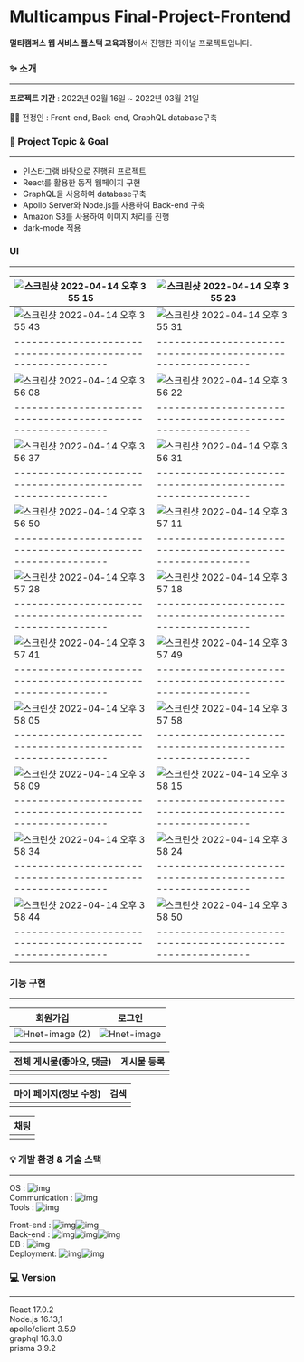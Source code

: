 # Multicampus Final-Project-Frontend

**멀티캠퍼스 웹 서비스 풀스택 교육과정**에서 진행한 파이널 프로젝트입니다.

### ✨ 소개

---

**프로젝트 기간** : 2022년 02월 16일 ~ 2022년 03월 21일

👩‍💻 전정인 : Front-end, Back-end, GraphQL database구축



### 🎯 Project Topic & Goal

---

- 인스타그램 바탕으로 진행된 프로젝트
- React를 활용한 동적 웹페이지 구현
- GraphQL을 사용하여 database구축
- Apollo Server와 Node.js를 사용하여  Back-end 구축
- Amazon S3를 사용하여 이미지 처리를 진행
- dark-mode 적용



### UI

---

|![스크린샷 2022-04-14 오후 3 55 15](https://user-images.githubusercontent.com/96180427/163336467-6c23a5a9-a3b4-4f45-9ace-fdea70755828.png)|![스크린샷 2022-04-14 오후 3 55 23](https://user-images.githubusercontent.com/96180427/163336699-70fe1d3c-e30e-4d76-8d81-5616cc9bc280.png)|
| ------------------------------------------------------------ | ------------------------------------------------------------ |
|![스크린샷 2022-04-14 오후 3 55 43](https://user-images.githubusercontent.com/96180427/163336986-2a303c4a-7552-4051-99a5-23c3ff010c67.png)|![스크린샷 2022-04-14 오후 3 55 31](https://user-images.githubusercontent.com/96180427/163336995-50264b0a-fdd1-4e21-915b-bcfd01ccbec7.png)|
| ------------------------------------------------------------ | ------------------------------------------------------------ |
|![스크린샷 2022-04-14 오후 3 56 08](https://user-images.githubusercontent.com/96180427/163337265-4b6bb20c-a78b-4be5-b4c7-6a4c655ef4ea.png)|![스크린샷 2022-04-14 오후 3 56 22](https://user-images.githubusercontent.com/96180427/163337284-3b8bd800-0d57-4d51-85ff-4bed32a11b9b.png)|
| ------------------------------------------------------------ | ------------------------------------------------------------ |
|![스크린샷 2022-04-14 오후 3 56 37](https://user-images.githubusercontent.com/96180427/163337348-4132d454-bb44-4d9c-b878-67f6f0900f4b.png)|![스크린샷 2022-04-14 오후 3 56 31](https://user-images.githubusercontent.com/96180427/163337368-5bec99a5-bc16-4c57-9ab0-21092890e865.png)|
| ------------------------------------------------------------ | ------------------------------------------------------------ |
|![스크린샷 2022-04-14 오후 3 56 50](https://user-images.githubusercontent.com/96180427/163337407-38615084-2614-487f-aeeb-9a635a0d01ca.png)|![스크린샷 2022-04-14 오후 3 57 11](https://user-images.githubusercontent.com/96180427/163337420-f1a9977a-8a78-4014-bc9b-cc296664aba6.png)|
| ------------------------------------------------------------ | ------------------------------------------------------------ |
|![스크린샷 2022-04-14 오후 3 57 28](https://user-images.githubusercontent.com/96180427/163337452-6358ed02-ec58-498a-bdcb-5a0994dfa556.png)|![스크린샷 2022-04-14 오후 3 57 18](https://user-images.githubusercontent.com/96180427/163337463-6ddb5847-e1e4-4b91-a18a-3540ab308d1f.png)|
| ------------------------------------------------------------ | ------------------------------------------------------------ |
|![스크린샷 2022-04-14 오후 3 57 41](https://user-images.githubusercontent.com/96180427/163337499-506d6032-89ee-45d4-b260-81438178b85d.png)|![스크린샷 2022-04-14 오후 3 57 49](https://user-images.githubusercontent.com/96180427/163337518-d18719eb-dd1e-4501-ab90-5b8c22883298.png)|
| ------------------------------------------------------------ | ------------------------------------------------------------ |
|![스크린샷 2022-04-14 오후 3 58 05](https://user-images.githubusercontent.com/96180427/163337605-805a747a-572e-47af-a27c-fb783e030e67.png)|![스크린샷 2022-04-14 오후 3 57 58](https://user-images.githubusercontent.com/96180427/163337666-1c591e09-158e-4852-aaff-5542c91169ef.png)|
| ------------------------------------------------------------ | ------------------------------------------------------------ |
|![스크린샷 2022-04-14 오후 3 58 09](https://user-images.githubusercontent.com/96180427/163337724-6789bfbf-ff6d-4663-b5df-e7f15527a4b6.png)|![스크린샷 2022-04-14 오후 3 58 15](https://user-images.githubusercontent.com/96180427/163337742-0c544982-83f5-4bb9-9946-553505d06e9a.png)|
| ------------------------------------------------------------ | ------------------------------------------------------------ |
|![스크린샷 2022-04-14 오후 3 58 34](https://user-images.githubusercontent.com/96180427/163337798-6b02cc2c-dad9-4209-924e-562fd0095294.png)|![스크린샷 2022-04-14 오후 3 58 24](https://user-images.githubusercontent.com/96180427/163337836-a190446b-3597-4ae6-a622-1cbff83a9e7e.png)|
| ------------------------------------------------------------ | ------------------------------------------------------------ |
|![스크린샷 2022-04-14 오후 3 58 44](https://user-images.githubusercontent.com/96180427/163337892-b0615063-b6e0-4691-b00a-632af316f491.png)|![스크린샷 2022-04-14 오후 3 58 50](https://user-images.githubusercontent.com/96180427/163337920-06a72251-e21a-4243-ba49-1b11d8f0b036.png)|
| ------------------------------------------------------------ | ------------------------------------------------------------ |





### 기능 구현

----

| 회원가입                                                     | 로그인                                                       |
| ------------------------------------------------------------ | ------------------------------------------------------------ |
|![Hnet-image (2)](https://user-images.githubusercontent.com/96180427/163338016-b5205c7d-a1d9-432e-8d81-e7a8510ecaa1.gif)| ![Hnet-image](https://user-images.githubusercontent.com/96180427/163338326-9924e6e0-f1d3-42cc-b73f-a99c268b76d8.gif) |

| 전체 게시물(좋아요, 댓글)                                    | 게시물 등록                                                  |
| ------------------------------------------------------------ | ------------------------------------------------------------ |
| | |

| 마이 페이지(정보 수정)                                       | 검색                                                         |
| ------------------------------------------------------------ | ------------------------------------------------------------ |
| | |

| 채팅                                                         |
| ------------------------------------------------------------ |
| |



### 💡 개발 환경 & 기술 스택

---

OS : ![img](https://img.shields.io/badge/macOS-fefefe?style=flat&logo=macOS&logoColor=3776AB)  
Communication : ![img](https://img.shields.io/badge/Zoom-fefefe?style=flat&logo=Zoom&logoColor=2D8CFF)  
Tools : ![img](https://img.shields.io/badge/Visual%20Studio%20Code-fefefe?style=flat&logo=Visual%20Studio%20Code&logoColor=007ACC)  

Front-end : ![img](https://img.shields.io/badge/React-fefefe?style=flat&logo=React&logoColor=61DAFB)![img](https://img.shields.io/badge/JavaScript-fefefe?style=flat&logo=JavaScript&logoColor=F7DF1E)  
Back-end : ![img](https://img.shields.io/badge/Node.js-fefefe?style=flat&logo=Node.js&logoColor=339933)![img](https://img.shields.io/badge/Apollo-fefefe?style=flat&logo=Apollo%20GraphQL&logoColor=311C87)![img](https://img.shields.io/badge/Prisma-fefefe?style=flat&logo=Prisma&logoColor=2D3748)  
DB : ![img](https://img.shields.io/badge/GraphQL-fefefe?style=flat&logo=GraphQL&logoColor=E10098)  
Deployment: ![img](https://img.shields.io/badge/Amazon%20AWS-fefefe?style=flat&logo=Amazon%20AWS&logoColor=232F3E)![img](https://img.shields.io/badge/Amazon%20S3-fefefe?style=flat&logo=Amazon%20S3&logoColor=569A31)



### 💻 Version

---

React 17.0.2  
Node.js 16.13,1  
apollo/client 3.5.9  
graphql 16.3.0  
prisma 3.9.2
